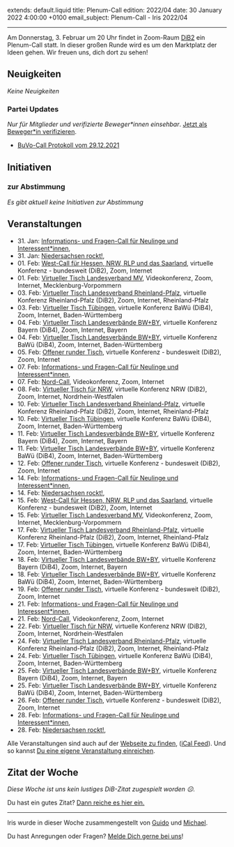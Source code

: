 
extends: default.liquid
title: Plenum-Call
edition: 2022/04
date: 30 January 2022 4:00:00 +0100
email_subject: Plenum-Call - Iris 2022/04

---
Am Donnerstag, 3. Februar um 20 Uhr findet in Zoom-Raum [DiB2](https://zoom.us/j/9464344297?pwd=K0N0UXRQc00wbDh4b0kyVWxDRnNSZz09) ein Plenum-Call statt. In dieser großen Runde wird es um den Marktplatz der Ideen gehen.
Wir freuen uns, dich dort zu sehen!

## Neuigkeiten

_Keine Neuigkeiten_

### Partei Updates

_Nur für Mitglieder und verifizierte Beweger\*innen einsehbar_. [Jetzt als Beweger\*in verifizieren](https://bewegung.jetzt/bewegerin-werden/).

 - [BuVo-Call Protokoll vom 29.12.2021](https://marktplatz.bewegung.jetzt/t/buvo-call-protokoll-vom-29-12-2021/39242)

## Initiativen

### zur Abstimmung
_Es gibt aktuell keine Initiativen zur Abstimmung_

## Veranstaltungen

 - 31.&nbsp;Jan: [Informations- und Fragen-Call für Neulinge und Interessent*innen](https://bewegung.jetzt/veranstaltungen/informations-und-fragen-call-fuer-neulinge-und-interessentinnen-2022-01-31/), 
 - 31.&nbsp;Jan: [Niedersachsen rockt!](https://bewegung.jetzt/veranstaltungen/niedersachsen-call-2022-01-31/), 
 - 01.&nbsp;Feb: [West-Call für Hessen, NRW, RLP und das Saarland](https://bewegung.jetzt/veranstaltungen/west-call-fuer-hessen-nrw-rlp-und-das-saarland-2022-02-01/), virtuelle Konferenz - bundesweit (DiB2), Zoom, Internet
 - 01.&nbsp;Feb: [Virtueller Tisch Landesverband MV](https://bewegung.jetzt/veranstaltungen/mv-call-2022-02-01/), Videokonferenz, Zoom, Internet, Mecklenburg-Vorpommern
 - 03.&nbsp;Feb: [Virtueller Tisch Landesverband Rheinland-Pfalz](https://bewegung.jetzt/veranstaltungen/virtueller-tisch-landesverband-rheinland-pfalz-2022-02-03/), virtuelle Konferenz Rheinland-Pfalz (DiB2), Zoom, Internet, Rheinland-Pfalz
 - 03.&nbsp;Feb: [Virtueller Tisch Tübingen](https://bewegung.jetzt/veranstaltungen/virtueller-tisch-tuebingen-2022-02-03/), virtuelle Konferenz BaWü (DiB4), Zoom, Internet, Baden-Württemberg
 - 04.&nbsp;Feb: [Virtueller Tisch Landesverbände BW+BY](https://bewegung.jetzt/veranstaltungen/virtueller-tisch-landesverbaende-bwby-2-2022-02-04/), virtuelle Konferenz Bayern (DiB4), Zoom, Internet, Bayern
 - 04.&nbsp;Feb: [Virtueller Tisch Landesverbände BW+BY](https://bewegung.jetzt/veranstaltungen/virtueller-tisch-landesverbaende-bwby-3-2022-02-04/), virtuelle Konferenz BaWü (DiB4), Zoom, Internet, Baden-Württemberg
 - 05.&nbsp;Feb: [Offener runder Tisch](https://bewegung.jetzt/veranstaltungen/offener-runder-tisch-2022-02-05/), virtuelle Konferenz - bundesweit (DiB2), Zoom, Internet
 - 07.&nbsp;Feb: [Informations- und Fragen-Call für Neulinge und Interessent*innen](https://bewegung.jetzt/veranstaltungen/informations-und-fragen-call-fuer-neulinge-und-interessentinnen-2022-02-07/), 
 - 07.&nbsp;Feb: [Nord-Call](https://bewegung.jetzt/veranstaltungen/nord-call-2022-02-07/), Videokonferenz, Zoom, Internet
 - 08.&nbsp;Feb: [Virtueller Tisch für NRW](https://bewegung.jetzt/veranstaltungen/virtueller-tisch-landesverbaende-bwby-2022-02-08/), virtuelle Konferenz NRW (DiB2), Zoom, Internet, Nordrhein-Westfalen
 - 10.&nbsp;Feb: [Virtueller Tisch Landesverband Rheinland-Pfalz](https://bewegung.jetzt/veranstaltungen/virtueller-tisch-landesverband-rheinland-pfalz-2022-02-10/), virtuelle Konferenz Rheinland-Pfalz (DiB2), Zoom, Internet, Rheinland-Pfalz
 - 10.&nbsp;Feb: [Virtueller Tisch Tübingen](https://bewegung.jetzt/veranstaltungen/virtueller-tisch-tuebingen-2022-02-10/), virtuelle Konferenz BaWü (DiB4), Zoom, Internet, Baden-Württemberg
 - 11.&nbsp;Feb: [Virtueller Tisch Landesverbände BW+BY](https://bewegung.jetzt/veranstaltungen/virtueller-tisch-landesverbaende-bwby-2-2022-02-11/), virtuelle Konferenz Bayern (DiB4), Zoom, Internet, Bayern
 - 11.&nbsp;Feb: [Virtueller Tisch Landesverbände BW+BY](https://bewegung.jetzt/veranstaltungen/virtueller-tisch-landesverbaende-bwby-3-2022-02-11/), virtuelle Konferenz BaWü (DiB4), Zoom, Internet, Baden-Württemberg
 - 12.&nbsp;Feb: [Offener runder Tisch](https://bewegung.jetzt/veranstaltungen/offener-runder-tisch-2022-02-12/), virtuelle Konferenz - bundesweit (DiB2), Zoom, Internet
 - 14.&nbsp;Feb: [Informations- und Fragen-Call für Neulinge und Interessent*innen](https://bewegung.jetzt/veranstaltungen/informations-und-fragen-call-fuer-neulinge-und-interessentinnen-2022-02-14/), 
 - 14.&nbsp;Feb: [Niedersachsen rockt!](https://bewegung.jetzt/veranstaltungen/niedersachsen-call-2022-02-14/), 
 - 15.&nbsp;Feb: [West-Call für Hessen, NRW, RLP und das Saarland](https://bewegung.jetzt/veranstaltungen/west-call-fuer-hessen-nrw-rlp-und-das-saarland-2022-02-15/), virtuelle Konferenz - bundesweit (DiB2), Zoom, Internet
 - 15.&nbsp;Feb: [Virtueller Tisch Landesverband MV](https://bewegung.jetzt/veranstaltungen/mv-call-2022-02-15/), Videokonferenz, Zoom, Internet, Mecklenburg-Vorpommern
 - 17.&nbsp;Feb: [Virtueller Tisch Landesverband Rheinland-Pfalz](https://bewegung.jetzt/veranstaltungen/virtueller-tisch-landesverband-rheinland-pfalz-2022-02-17/), virtuelle Konferenz Rheinland-Pfalz (DiB2), Zoom, Internet, Rheinland-Pfalz
 - 17.&nbsp;Feb: [Virtueller Tisch Tübingen](https://bewegung.jetzt/veranstaltungen/virtueller-tisch-tuebingen-2022-02-17/), virtuelle Konferenz BaWü (DiB4), Zoom, Internet, Baden-Württemberg
 - 18.&nbsp;Feb: [Virtueller Tisch Landesverbände BW+BY](https://bewegung.jetzt/veranstaltungen/virtueller-tisch-landesverbaende-bwby-2-2022-02-18/), virtuelle Konferenz Bayern (DiB4), Zoom, Internet, Bayern
 - 18.&nbsp;Feb: [Virtueller Tisch Landesverbände BW+BY](https://bewegung.jetzt/veranstaltungen/virtueller-tisch-landesverbaende-bwby-3-2022-02-18/), virtuelle Konferenz BaWü (DiB4), Zoom, Internet, Baden-Württemberg
 - 19.&nbsp;Feb: [Offener runder Tisch](https://bewegung.jetzt/veranstaltungen/offener-runder-tisch-2022-02-19/), virtuelle Konferenz - bundesweit (DiB2), Zoom, Internet
 - 21.&nbsp;Feb: [Informations- und Fragen-Call für Neulinge und Interessent*innen](https://bewegung.jetzt/veranstaltungen/informations-und-fragen-call-fuer-neulinge-und-interessentinnen-2022-02-21/), 
 - 21.&nbsp;Feb: [Nord-Call](https://bewegung.jetzt/veranstaltungen/nord-call-2022-02-21/), Videokonferenz, Zoom, Internet
 - 22.&nbsp;Feb: [Virtueller Tisch für NRW](https://bewegung.jetzt/veranstaltungen/virtueller-tisch-landesverbaende-bwby-2022-02-22/), virtuelle Konferenz NRW (DiB2), Zoom, Internet, Nordrhein-Westfalen
 - 24.&nbsp;Feb: [Virtueller Tisch Landesverband Rheinland-Pfalz](https://bewegung.jetzt/veranstaltungen/virtueller-tisch-landesverband-rheinland-pfalz-2022-02-24/), virtuelle Konferenz Rheinland-Pfalz (DiB2), Zoom, Internet, Rheinland-Pfalz
 - 24.&nbsp;Feb: [Virtueller Tisch Tübingen](https://bewegung.jetzt/veranstaltungen/virtueller-tisch-tuebingen-2022-02-24/), virtuelle Konferenz BaWü (DiB4), Zoom, Internet, Baden-Württemberg
 - 25.&nbsp;Feb: [Virtueller Tisch Landesverbände BW+BY](https://bewegung.jetzt/veranstaltungen/virtueller-tisch-landesverbaende-bwby-2-2022-02-25/), virtuelle Konferenz Bayern (DiB4), Zoom, Internet, Bayern
 - 25.&nbsp;Feb: [Virtueller Tisch Landesverbände BW+BY](https://bewegung.jetzt/veranstaltungen/virtueller-tisch-landesverbaende-bwby-3-2022-02-25/), virtuelle Konferenz BaWü (DiB4), Zoom, Internet, Baden-Württemberg
 - 26.&nbsp;Feb: [Offener runder Tisch](https://bewegung.jetzt/veranstaltungen/offener-runder-tisch-2022-02-26/), virtuelle Konferenz - bundesweit (DiB2), Zoom, Internet
 - 28.&nbsp;Feb: [Informations- und Fragen-Call für Neulinge und Interessent*innen](https://bewegung.jetzt/veranstaltungen/informations-und-fragen-call-fuer-neulinge-und-interessentinnen-2022-02-28/), 
 - 28.&nbsp;Feb: [Niedersachsen rockt!](https://bewegung.jetzt/veranstaltungen/niedersachsen-call-2022-02-28/), 

Alle Veranstaltungen sind auch auf der [Webseite zu finden](https://bewegung.jetzt/veranstaltungen/), ([iCal Feed](https://bewegung.jetzt/?ical=1)). Und so kannst [Du eine eigene Veranstaltung einreichen](https://marktplatz.bewegung.jetzt/t/eine-veranstaltung-auf-der-webseite-einreichen/21379).


## Zitat der Woche
_Diese Woche ist uns kein lustiges DiB-Zitat zugespielt worden ☹._

Du hast ein gutes Zitat? [Dann reiche es hier ein.](https://marktplatz.bewegung.jetzt/t/fortsetzung-lustige-dib-zitate/24431)


---

Iris wurde in dieser Woche zusammengestellt von [Guido](https://marktplatz.bewegung.jetzt/u/Guido/) und [Michael](https://marktplatz.bewegung.jetzt/u/MichaelVoss/).

Du hast Anregungen oder Fragen? [Melde Dich gerne bei uns](https://marktplatz.bewegung.jetzt/t/neu-iris-die-woechtliche-zusammenfasssung-zum-sonntagsbrunch/10990)!

